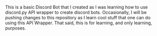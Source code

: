 This is a basic Discord Bot that I created as I was learning how to use discord.py API wrapper to create discord bots. 
Occasionally, I will be pushing changes to this repository as I learn cool stuff that one can do using this API Wrapper.
That said, this is for learning, and only learning, purposes.

